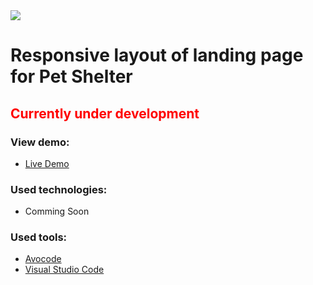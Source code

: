 <a target="_blank" href="https://opensource.org/licenses/MIT" title="License: MIT">
  <img src="https://img.shields.io/badge/License-MIT-blue.svg">
</a>

# Responsive layout of landing page for Pet Shelter

## <span style="color: red">Currently under development</span>

### View demo:

- [Live Demo](https://vitfl.github.io/pet-shelter_landing-page/)

### Used technologies:

- Comming Soon

### Used tools:

- [Avocode](https://avocode.com/)
- [Visual Studio Code](https://code.visualstudio.com/)
